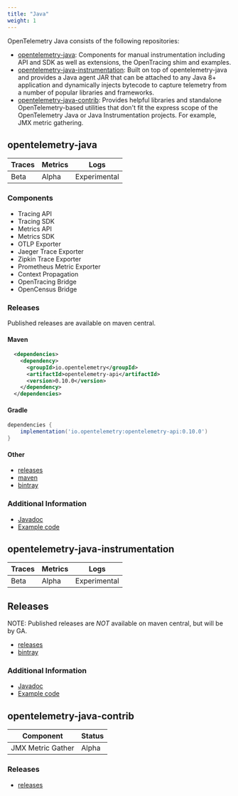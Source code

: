 ```yaml
---
title: "Java"
weight: 1
---
```


OpenTelemetry Java consists of the following repositories:

- [opentelemetry-java](https://github.com/open-telemetry/opentelemetry-java):
  Components for manual instrumentation including API and SDK as well as
  extensions, the OpenTracing shim and examples.
- [opentelemetry-java-instrumentation](https://github.com/open-telemetry/opentelemetry-java-instrumentation):
  Built on top of opentelemetry-java and provides a Java agent JAR that can be
  attached to any Java 8+ application and dynamically injects bytecode to
  capture telemetry from a number of popular libraries and frameworks.
- [opentelemetry-java-contrib](https://github.com/open-telemetry/opentelemetry-java-contrib):
  Provides helpful libraries and standalone OpenTelemetry-based utilities that
  don't fit the express scope of the OpenTelemetry Java or Java Instrumentation
  projects. For example, JMX metric gathering.

## opentelemetry-java

| Traces | Metrics | Logs         |
| ------ | ------- | ------------ |
| Beta   | Alpha   | Experimental |

### Components

- Tracing API
- Tracing SDK
- Metrics API
- Metrics SDK
- OTLP Exporter
- Jaeger Trace Exporter
- Zipkin Trace Exporter
- Prometheus Metric Exporter
- Context Propagation
- OpenTracing Bridge
- OpenCensus Bridge

### Releases

Published releases are available on maven central.

#### Maven

```xml
  <dependencies>
    <dependency>
      <groupId>io.opentelemetry</groupId>
      <artifactId>opentelemetry-api</artifactId>
      <version>0.10.0</version>
    </dependency>
  </dependencies>
```

#### Gradle

```groovy
dependencies {
	implementation('io.opentelemetry:opentelemetry-api:0.10.0')
}
```

#### Other

  - [releases](https://github.com/open-telemetry/opentelemetry-java/releases)
  - [maven](https://mvnrepository.com/artifact/io.opentelemetry)
  - [bintray](https://bintray.com/open-telemetry/maven/opentelemetry-java)

### Additional Information

- [Javadoc](https://www.javadoc.io/doc/io.opentelemetry)
- [Example code](https://github.com/open-telemetry/opentelemetry-java/tree/master/examples)

## opentelemetry-java-instrumentation

| Traces | Metrics | Logs         |
| ------ | ------- | ------------ |
| Beta   | Alpha   | Experimental |

## Releases

NOTE: Published releases are *NOT* available on maven central, but will be by
GA.

  - [releases](https://github.com/open-telemetry/opentelemetry-java-instrumentation/releases)
  - [bintray](https://bintray.com/open-telemetry/maven/opentelemetry-java-instrumentation)

### Additional Information

- [Javadoc](https://www.javadoc.io/doc/io.opentelemetry)
- [Example code](https://github.com/open-telemetry/opentelemetry-java/tree/master/examples)

## opentelemetry-java-contrib

| Component         | Status |
| ----------------- | ------ |
| JMX Metric Gather | Alpha  |

### Releases

  - [releases](https://github.com/open-telemetry/opentelemetry-java-contrib/releases)
